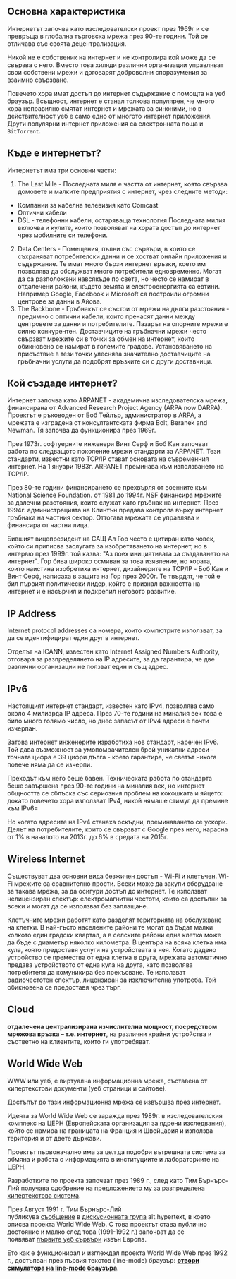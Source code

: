 
## Основна характеристика

Интернетът започва като изследователски проект през 1969г и се превръща в глобална търговска мрежа през 90-те години.  Той се отличава със своята децентрализация.

Никой не е собственик на интернет и не контролира кой може да се свързва с него. Вместо това хиляди различни организации управляват свои собствени мрежи и договарят доброволни споразумения за взаимно свързване. 

Повечето хора имат достъп до интернет съдържание с помощта на уеб браузър. Всъщност, интернет е станал толкова популярен, че много хора неправилно смятат интернет и мрежата за синоними, но в действителност уеб е само едно от многото интернет приложения. Други популярни интернет приложения са електронната поща и `BitTorrent`.

## Къде е интернетът?

Интернетът има три основни части:

1. The Last Mile - Последната миля е частта от интернет, която свързва домовете и малките предприятия с интернет, чрез следните методи:
-  Компании за кабелна телевизия като Comcast
- Оптични кабели 
- DSL - телефонни кабели, остаряваща технология
	Последната милия включва и кулите, които позволяват на хората достъп до интернет чрез мобилните си телефони. 

2.  Data Centers - Помещения, пълни със сървъри, в които се съхраняват потребителски данни и се хостват онлайн приложения и съдържание. Те имат много бързи интернет връзки, което им позволява да обслужват много потребители едновременно. Могат да са разположени навсякъде по света, но често се намират в отдалечени райони, където земята и електроенергията са евтини. Например Google, Facebook и Microsoft са построили огромни центрове за данни в Айова.
3. The Backbone - Гръбнакът се състои от мрежи на дълги разстояния - предимно с оптични кабели, които пренасят данни между центровете за данни и потребителите. Пазарът на опорните мрежи е силно конкурентен. Доставчиците на гръбначни мрежи често свързват мрежите си в точки за обмен на интернет, които обикновено се намират в големите градове. Установяването на присъствие в тези точки улеснява значително доставчиците на гръбначни услуги да подобрят връзките си с други доставчици. 

## Кой създаде интернет? 

Интернет започва като ARPANET - академична изследователска мрежа, финансирана от Advanced Research Project Agency (ARPA now DARPA). Проектът е ръководен от Боб Тейлър, администратор в ARPA, а мрежата е изградена от консултантската фирма Bolt, Beranek and Newman. Тя започва да функционира през 1969г.

През 1973г. софтуерните инженери Винт Серф и Боб Кан започват работа по следващото поколение мрежи стандарти за ARPANET. Тези стандарти, известни като TCP/IP стават основата на съвременния интернет. На 1 януари 1983г. ARPANET преминава към използването на TCP/IP.

През 80-те години финансирането се прехвърля от военните към National Science Foundation. от 1981 до 1994г. NSF финансира мрежите за далечни разстояния, които служат като гръбнак на интернет. През 1994г. администрацията на Клинтън предава контрола върху интернет гръбнака на частния сектор. Оттогава мрежата се управлява и финансира от частни лица.

Бившият вицепрезидент на САЩ Ал Гор често е цитиран като човек, който си приписва заслугата за изобретяването на интернет, но в интервю през 1999г. той казва: "Аз поех инициативата за създаването на интернет". Гор бива широко осмиван за това изявление, но хората, които наистина изобретиха интернет, дизайнерите на TCP/IP - Боб Кан и Винт Серф, написаха в защита на Гор през 2000г. Те твърдят, че той е бил първият политически лидер, който е признал важността на интернет и е насърчил и подкрепил неговото развитие.

## IP Address

Internet protocol addresses  са номера, които компютрите използват, за да се идентифицират един друг в интернет. 

Отделът на ICANN, известен като Internet Assigned Numbers Authority, отговаря за разпределянето на IP адресите, за да гарантира, че две различни организации не ползват един  и същ адрес.

## IPv6

Настоящият интернет стандарт, известен като IPv4, позволява само около 4 милиарда IP адреса. През 70-те години на миналия век това е било много голямо число, но днес запасът от IPv4 адреси е почти изчерпан.

Затова интернет инженерите изработиха нов стандарт, наречен IPv6. Той дава възможност за умопомрачителен брой уникални адреси  - точната цифра е 39 цифри дълга - което гарантира, че светът никога повече няма да се изчерпи. 

Преходът към него беше бавен. Техническата работа по стандарта беше завършена през 90-те години на миналия век, но интернет общността се сблъска със сериозния проблем на кокошката и яйцето: докато повечето хора използват IPv4, никой нямаше стимул да премине към IPv6=

Но когато адресите на IPv4 станаха оскъдни, преминаването се ускори. Делът на потребителите, които се свързват с Google през него, нарасна от 1% в началото на 2013г. до 6% в средата на 2015г.

## Wireless Internet

Съществуват два основни вида безжичен достъп - Wi-Fi и клетъчен. Wi-Fi мрежите са сравнително прости. Всеки може да закупи оборудване за такава мрежа, за да осигури достъп до интернет. Те използват нелицензиран спектър: електромагнитни честоти, които са достъпни за всеки и могат да се използват без заплащане..

Клетъчните мрежи работят като разделят територията на обслужване на клетки.  В най-гъсто населените райони те могат да бъдат малки колкото един градски квартал, а в селските райони една клетка може да бъде с диаметър няколко километра.  В центъра на всяка клетка има кула, която предоставя услуги на устройствата в нея. Когато дадено устройство се премества от една клетка в друга, мрежата автоматично предава устройството от една кула на друга, като позволява потребителя да комуникира без прекъсване. Те използват радиочестотен спектър, лицензиран за изключителна употреба. Той обикновена се предоставя чрез търг.

## Cloud 

**отдалечена централизирана изчислителна мощност, посредством мрежова връзка – т.е. интернет**, на различни крайни устройства и съответно на клиентите, които ги употребяват.

## World Wide Web

WWW или уеб, е виртуална информационна мрежа, съставена от хипертекстови документи (уеб страници и сайтове).

Достъпът до тази информационна мрежа се извършва през интернет.

Идеята за World Wide Web се заражда през 1989г. в изследователския комплекс на ЦЕРН (Европейската организация за ядрени изследвания), който се намира на границата на Франция и Швейцария и използва територия и от двете държави. 

Проектът първоначално има за цел да подобри вътрешната система за обмяна и работа с информацията в институциите и лабораториите на ЦЕРН.

Разработките по проекта започват през 1989 г., след като Тим Бърнърс-Лий получава одобрение на [предложението му за разпределена хипертекстова система](http://info.cern.ch/Proposal.html "Оригиналното предложение подадено в ЦЕРН от Тим Бърнърс-Лий").

През Август 1991 г. Тим Бърнърс-Лий публикува [съобщение](https://groups.google.com/forum/#!msg/alt.hypertext/eCTkkOoWTAY/bJGhZyooXzkJ "Оригиналното съобщение на Тим Бърнърс-Лий (WorldWideWeb: Summary)") в [дискусионната група](https://en.wikipedia.org/wiki/Usenet_newsgroup "Usenet newsgroup - Wikipedia") alt.hypertext, в което описва проекта World Wide Web. С това проектът става публично достояние и малко след това (1991-1992 г.) започват да се появяват [първите уеб сървъри](https://timeline.web.cern.ch/timeline-header/90 "First web server outside of Europe") извън Европа.

Ето как е функционирал и изглеждал проекта World Wide Web през 1992 г., достъпван през първия текстов (line-mode) браузър: [**отвори симулатора на line-mode браузъра**](https://line-mode.cern.ch/).